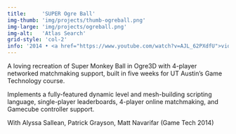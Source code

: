 ```yaml
---
title:     'SUPER Ogre Ball'
img-thumb: 'img/projects/thumb-ogreball.png'
img-large: 'img/projects/ogreball.png'
img-alt:   'Atlas Search'
grid-style: 'col-2'
info: '2014 • <a href="https://www.youtube.com/watch?v=AJL_62PXdfU">video</a>, <a href="https://github.com/kyeah/Super-Ogre-Ball">git</a>'
---
```


A loving recreation of Super Monkey Ball in Ogre3D with 4-player networked matchmaking support, built in five weeks for UT Austin&rsquo;s Game Technology course.

Implements a fully-featured dynamic level and mesh-building scripting language, single-player leaderboards, 4-player online matchmaking, and Gamecube controller support.

<p-dark>With Alyssa Sallean, Patrick Grayson, Matt Navarifar (Game Tech 2014)</p-dark>